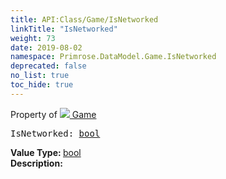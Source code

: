 ```yaml
---
title: API:Class/Game/IsNetworked
linkTitle: "IsNetworked"
weight: 73
date: 2019-08-02
namespace: Primrose.DataModel.Game.IsNetworked
deprecated: false
no_list: true
toc_hide: true
---
```

Property of <a href="/docs/api-reference/Class/Game"><img src="/icons/silk/primrose.png"/>&nbsp;Game</a>
<pre class="method-declaration">
IsNetworked: <a class="type" href="/docs/api-reference/System/Primitives#boolean">bool</a></pre>
<b>Value Type: </b>
<a class="type" href="/docs/api-reference/System/Primitives#boolean">bool</a>
<br/>
<b>Description: </b>